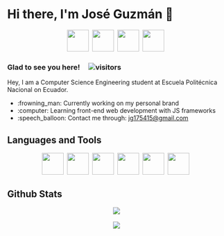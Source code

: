 # Hi there, I'm José Guzmán 👋

<div align="center">
<a href="https://github.com/joseguzmann" target="_blank"><img src="https://user-images.githubusercontent.com/81053917/151481939-592132c3-f2b2-421a-bb97-8b84f469d49b.png" width="50"></a>&nbsp;
<a href="https://twitter.com/joseguzmanno" target="_blank"><img src="https://user-images.githubusercontent.com/81053917/151482359-4ea2883b-b732-4907-957a-fd58c2b1721e.png" width="50"></a>&nbsp;
<a href="https://www.linkedin.com/in/jos%C3%A9-guzm%C3%A1n-4a7365113/" target="_blank"><img src="https://user-images.githubusercontent.com/81053917/151482360-93db9fc3-f024-4d2f-9af4-feafa56b792c.png" width="50"></a>&nbsp;
<a href="https://stackoverflow.com/users/17519676/jos%c3%a9-guzm%c3%a1n" target="_blank"><img src="https://user-images.githubusercontent.com/81053917/174814844-38e838f7-4c5a-474b-92ca-2176462e9b3d.png" width="50"></a>&nbsp;
</div>

### Glad to see you here! &nbsp;&nbsp;&nbsp; ![visitors](https://visitor-badge.glitch.me/badge?page_id=joseguzmann.joseguzmann)

Hey, I am a Computer Science Engineering student at Escuela Politécnica Nacional on Ecuador. 

<ul>
  <li>:frowning_man: Currently working on my personal brand</li>
  <li>:computer: Learning front-end web development with JS frameworks</li>
  <li>:speech_balloon: Contact me through: <a href="https://mail.google.com/mail/u/jg175415@gmail.com">jg175415@gmail.com</a></li>
</ul>

## Languages and Tools
<div align="center">
  <img src="https://user-images.githubusercontent.com/81053917/151485620-6ab6613a-3606-434b-92a5-728326c4d23f.png" width="50">&nbsp;
  <img src="https://user-images.githubusercontent.com/81053917/151485616-05e2401b-ee9a-4fe2-bd28-8474b422b3f2.png" width="50">&nbsp;
  <img src="https://user-images.githubusercontent.com/81053917/151485612-4e4cf5b6-38df-4b08-aa8c-40798aa17f05.png" width="50">&nbsp;
  <img src="https://user-images.githubusercontent.com/81053917/151486000-c089c3b8-82ea-47a3-a2d4-630a6f4a3581.png" width="50">&nbsp;
  <img src="https://user-images.githubusercontent.com/81053917/151485624-f7a9c190-d98c-42b3-a1e3-b937f70bf009.png" width="50">&nbsp;
  <img src="https://user-images.githubusercontent.com/81053917/151485615-66e56ebf-822b-4eb7-9a8f-84469f505a4e.png" width="50">&nbsp;
</div>

## Github Stats

<div align="center">
  <a href="https://github.com/anuraghazra/github-readme-stats">
    <img align="center" src="https://github-readme-stats.vercel.app/api?username=joseguzmann&show_icons=true&theme=dark" />
  </a>
  <br>
  <br>
  <a href="https://github.com/anuraghazra/github-readme-stats">
    <img align="center" src="https://github-readme-stats.vercel.app/api/top-langs/?username=joseguzmann&layout=compact&theme=dark" />
  </a>
</div>
